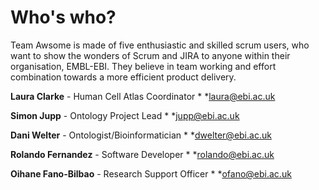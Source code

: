 # Who's who?

Team Awsome is made of five enthusiastic and skilled scrum users, who want to show the wonders of Scrum and JIRA to anyone within their organisation, EMBL-EBI. They believe in team working and effort combination towards a more efficient product delivery. 

**Laura Clarke** - Human Cell Atlas Coordinator       * *laura@ebi.ac.uk

**Simon Jupp** - Ontology Project Lead                * *jupp@ebi.ac.uk

**Dani Welter** - Ontologist/Bioinformatician         * *dwelter@ebi.ac.uk

**Rolando Fernandez** - Software Developer            * *rolando@ebi.ac.uk

**Oihane Fano-Bilbao** - Research Support Officer     * *ofano@ebi.ac.uk
